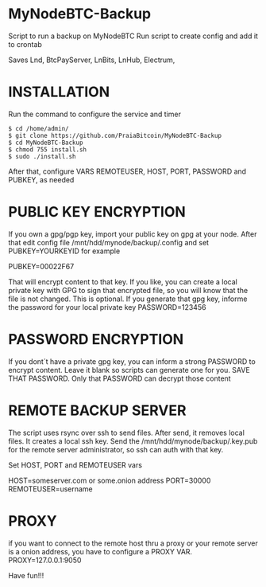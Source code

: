 # MyNodeBTC-Backup
Script to run a backup on MyNodeBTC
Run script to create config and add it to crontab

Saves Lnd, BtcPayServer, LnBits, LnHub, Electrum, 

# INSTALLATION 
Run the command to configure the service and timer 
```
$ cd /home/admin/
$ git clone https://github.com/PraiaBitcoin/MyNodeBTC-Backup
$ cd MyNodeBTC-Backup
$ chmod 755 install.sh
$ sudo ./install.sh
```

After that, configure VARS REMOTEUSER, HOST, PORT, PASSWORD and PUBKEY, as needed

# PUBLIC KEY ENCRYPTION

If you own a gpg/pgp key, import your public key on gpg at your node.
After that edit config file /mnt/hdd/mynode/backup/.config and set 
PUBKEY=YOURKEYID for example

PUBKEY=00022F67

That will encrypt content to that key.
If you like, you can create a local private key with GPG to sign that encrypted file, so you will know that the file is not changed.
This is optional. If you generate that gpg key, informe the password for your local private key
PASSWORD=123456

# PASSWORD ENCRYPTION

If you dont´t have a private gpg key, you can inform a strong PASSWORD to encrypt content.
Leave it blank so scripts can generate one for you.
SAVE THAT PASSWORD. Only that PASSWORD can decrypt those content


# REMOTE BACKUP SERVER

The script uses rsync over ssh to send files. After send, it removes local files. It creates a local ssh key.
Send the /mnt/hdd/mynode/backup/.key.pub for the remote server administrator, so ssh can auth with that key.

Set HOST, PORT and REMOTEUSER vars

HOST=someserver.com or some.onion address
PORT=30000
REMOTEUSER=username

# PROXY

if you want to connect to the remote host thru a proxy or your remote server is a onion address, you have to configure a PROXY VAR.
PROXY=127.0.0.1:9050


Have fun!!!



